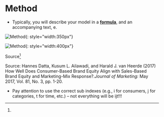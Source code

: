 # Method


* Typically, you will describe your model in a <ins>**formula**</ins>, and an accompanying text, e.

![Method](/assets/method1.png){: style="width:350px"}

![Method](/assets/method2.png){: style="width:400px"}


Source[^1] 
[^1]:
Source: Hannes Datta, Kusum L. Ailawadi, and Harald J. van Heerde (2017) How Well Does Consumer-Based Brand Equity Align with Sales-Based Brand Equity and Marketing-Mix Response?.*Journal of
Marketing:* May 2017, Vol. 81, No. 3, pp. 1-20.

* Pay attention to use the correct sub indexes (e.g., i for consumers, j for categories, t for time, etc.)    – not everything will be ijt!!!